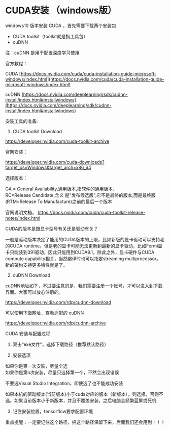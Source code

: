 # CUDA安装 （windows版）

windows10 版本安装 CUDA ，首先需要下载两个安装包

* CUDA toolkit（toolkit就是指工具包）
* cuDNN

注：cuDNN 是用于配置深度学习使用

官方教程：

CUDA [https://docs.nvidia.com/cuda/cuda-installation-guide-microsoft-windows/index.html](https://docs.nvidia.com/cuda/cuda-installation-guide-microsoft-windows/index.html)

cuDNN [https://docs.nvidia.com/deeplearning/sdk/cudnn-install/index.html#installwindows](https://docs.nvidia.com/deeplearning/sdk/cudnn-install/index.html#installwindows)

安装工具的准备:

1. CUDA toolkit Download

https://developer.nvidia.com/cuda-toolkit-archive

官网安装：

https://developer.nvidia.com/cuda-downloads?target_os=Windows&target_arch=x86_64

选择版本：

GA = General Availability,通用版本,指软件的通用版本。  
RC=Release Candidate,含义 是"发布候选版",它不是最终的版本,而是最终版(RTM=Release To Manufacture)之前的最后一个版本  

官网说明文档，
https://docs.nvidia.com/cuda/cuda-toolkit-release-notes/index.html

CUDA的版本是跟显卡型号有关还是驱动有关？

一般是驱动版本决定了能用的CUDA版本的上限，比如新版的显卡驱动可以支持老的CUDA runtime。但是老的显卡可能无法更新到最新的显卡驱动，比如Fermi显卡只能装到391驱动，因此只能用到CUDA9.1。除此之外，显卡硬件与CUDA compute capability相关，当然编译时也可以指定streaming multiprocessor。新的架构支持更多特性就是了。

2. cuDNN Download

cuDNN地址如下，不过要注意的是，我们需要注册一个账号，才可以进入到下载界面。大家可以放心注册的。

https://developer.nvidia.com/rdp/cudnn-download

可以使用下面网址，查看适配的 cuDNN

https://developer.nvidia.com/rdp/cudnn-archive

CUDA 安装与配置过程

1. 双击“exe文件”，选择下载路径（推荐默认路径）

2. 安装选项

如果你是第一次安装，尽量全选  
如果你是第n次安装，尽量只选择第一个，不然会出现错误  

不要选Visual Studio Integration，即使选了也不能成功安装

如果本机的驱动版本(当前版本)小于cuda对应的版本（新版本），则选择，否则不选。如果当前版本小于新版本，并且不覆盖安装，之后电脑会频繁蓝屏或死机

3. 记住安装位置，tensorflow要求配置环境

重点提醒：一定要记住这个路径，把这个路径保留下来，后面我们还会用到！！！
